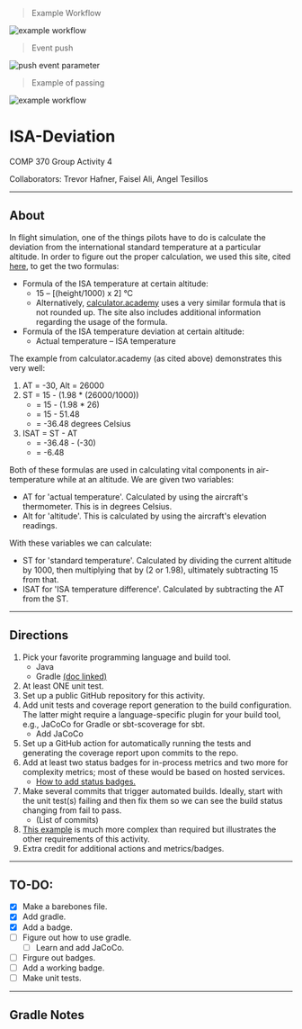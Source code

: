 > Example Workflow

![example workflow](https://github.com/atesillos/ISA-Deviation/actions/workflows/main.yml/badge.svg)
> Event push

![push event parameter](https://github.com/atesillos/ISA-Deviation/actions/workflows/main.yml/badge.svg?event=push)

> Example of passing

![example workflow](https://github.com/atesillos/ISA-Deviation/actions/workflows/learn-github-actions.yml/badge.svg)

# ISA-Deviation
COMP 370 Group Activity 4

Collaborators: Trevor Hafner, Faisel Ali, Angel Tesillos

---
## About
In flight simulation, one of the things pilots have to do is calculate the deviation from the international standard temperature at a particular altitude. In order to figure out the proper calculation, we used this site, cited [here](https://studyflying.com/isa-temperature-deviation/ "Formulae Page"), to get the two formulas:
- Formula of the ISA temperature at certain altitude: 
    - 15 – [(height/1000) x 2] °C
    - Alternatively, [calculator.academy](https://calculator.academy/isa-temperature-calculator/) uses a very similar formula that is not rounded up. The site also includes additional information regarding the usage of the formula. 
- Formula of the ISA temperature deviation at certain altitude:
    - Actual temperature – ISA temperature

The example from calculator.academy (as cited above) demonstrates this very well:
1. AT = -30, Alt = 26000
2. ST = 15 - (1.98 * (26000/1000))
    - = 15 - (1.98 * 26)
    - = 15 -  51.48
    - = -36.48 degrees Celsius
3. ISAT = ST - AT
    - = -36.48 - (-30)
    - = -6.48

Both of these formulas are used in calculating vital components in air-temperature while at an altitude. We are given two variables:
- AT for 'actual temperature'. Calculated by using the aircraft's thermometer. This is in degrees Celsius. 
- Alt for 'altitude'. This is calculated by using the aircraft's elevation readings.

With these variables we can calculate:
- ST for 'standard temperature'. Calculated by dividing the current altitude by 1000, then multiplying that by (2 or 1.98), ultimately subtracting 15 from that.
- ISAT for 'ISA temperature difference'. Calculated by subtracting the AT from the ST. 

---
## Directions
1. Pick your favorite programming language and build tool.
    - Java 
    - Gradle [(doc linked)](https://docs.gradle.org/current/userguide/getting_started.html "Gradle docs")
2. At least ONE unit test.
3. Set up a public GitHub repository for this activity.
4. Add unit tests and coverage report generation to the build configuration. The latter might require a language-specific plugin for your build tool, e.g., JaCoCo for Gradle or sbt-scoverage for sbt.
    - Add JaCoCo
5. Set up a GitHub action for automatically running the tests and generating the coverage report upon commits to the repo. 
6. Add at least two status badges for in-process metrics and two more for complexity metrics; most of these would be based on hosted services.
    - [How to add status badges.](https://docs.github.com/en/actions/monitoring-and-troubleshooting-workflows/adding-a-workflow-status-badge)
7. Make several commits that trigger automated builds. Ideally, start with the unit test(s) failing and then fix them so we can see the build status changing from fail to pass.
    - (List of commits)
8. [This example](https://github.com/LoyolaChicagoCode/primenumbers-http4s-scala) is much more complex than required but illustrates the other requirements of this activity.
9. Extra credit for additional actions and metrics/badges.

---
## TO-DO:
- [x] Make a barebones file.
- [x] Add gradle.
- [x] Add a badge.
- [ ] Figure out how to use gradle.
    - [ ] Learn and add JaCoCo.
- [ ] Firgure out badges.
- [ ] Add a working badge.
- [ ] Make unit tests.

---
## Gradle Notes